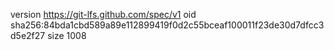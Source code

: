 version https://git-lfs.github.com/spec/v1
oid sha256:84bda1cbd589a89e112899419f0d2c55bceaf100011f23de30d7dfcc3d5e2f27
size 1008
